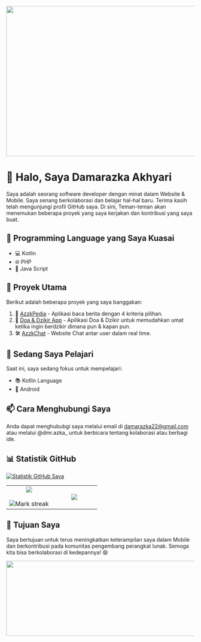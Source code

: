 <p align="center">
  <img src="header.jpg" width="800" height="400">
</p>

# 👋 Halo, Saya Damarazka Akhyari

Saya adalah seorang software developer dengan minat dalam Website & Mobile. Saya senang berkolaborasi dan belajar hal-hal baru. Terima kasih telah mengunjungi profil GitHub saya. Di sini, Teman-teman akan menemukan beberapa proyek yang saya kerjakan dan kontribusi yang saya buat.

## 🚀 Programming Language yang Saya Kuasai

- 💻 Kotlin
- 🌐 PHP
- 📱 Java Script

## 💼 Proyek Utama

Berikut adalah beberapa proyek yang saya banggakan:

1. 🚀 [AzzkPedia](https://github.com/Damarazka/AzzkPedia.git) - Aplikasi baca berita dengan 4 kriteria pilihan.
2. 🌟 [Doa & Dzikir App](https://github.com/Damarazka/Application_Doa_Dzikir.git) - Apilikasi Doa & Dzikir untuk memudahkan umat ketika ingin berdzikir dimana pun & kapan pun.
3. 🛠️ [AzzkChat](https://github.com/Damarazka/real-time-chat.git) - Website Chat antar user dalam real time.

## 🌱 Sedang Saya Pelajari

Saat ini, saya sedang fokus untuk mempelajari:

- 📚 Kotlin Language
- 🌱 Android

## 📫 Cara Menghubungi Saya

Anda dapat menghububgi saya melalui email di damarazka22@gmail.com atau melalui @dmr.azka_ untuk berbicara tentang kolaborasi atau berbagi ide.

## 📊 Statistik GitHub

[![Statistik GitHub Saya](https://github-readme-stats.vercel.app/api?username=Damarazka&show_icons=true&count_private=true&hide=contribs)](https://github.com/Damarazka)

<!--- stats & Trophy (start) -->
<p align="center">
  <!--- stats (start) -->
<table align="center">
<tr border="none">
<td width="50%" align="center">
  
  <img align="center" src="https://github-readme-stats.vercel.app/api?username=Damarazka&theme=dark&show_icons=true&count_private=true" />
  <br></br>
  <img title="🔥 Get streak stats for your profile at git.io/streak-stats" alt="Mark streak" src="https://github-readme-streak-stats.herokuapp.com/?user=Damarazka&theme=dark&hide_border=false" />
</td>

<td width="50%" align="center">

  <img align="center" src="https://github-readme-stats.anuraghazra1.vercel.app/api/top-langs/?username=Damarazka&theme=dark&hide_border=false&no-bg=true&no-frame=true&langs_count=10"/>
  
  </td>
</tr>
</table>
<!--- stats (end) -->

## 🎯 Tujuan Saya

Saya bertujuan untuk terus meningkatkan keterampilan saya dalam Mobile dan berkontribusi pada komunitas pengembang perangkat lunak. Semoga kita bisa berkolaborasi di kedepannya! 😄

<p align="center">
  <img src="footer.jpg" width="800" height="200">
</p>

